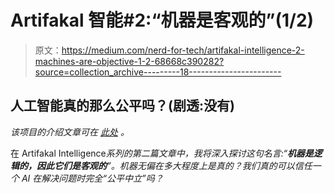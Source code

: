 # Artifakal 智能#2:“机器是客观的”(1/2)

> 原文：<https://medium.com/nerd-for-tech/artifakal-intelligence-2-machines-are-objective-1-2-68668c390282?source=collection_archive---------18----------------------->

## 人工智能真的那么公平吗？(剧透:没有)

*该项目的介绍文章可在* [*此处*](/nerd-for-tech/artifakal-intelligence-project-overview-998db9066e60) *。*

在 Artifakal Intelligence*系列的第二篇文章中，我将深入探讨这句名言:“**机器是逻辑的，因此它们是客观的**”。机器无偏在多大程度上是真的？我们真的可以信任一个 AI 在解决问题时完全“公平中立”吗？*